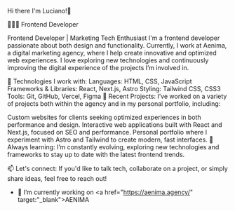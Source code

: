 Hi there I'm Luciano!👋

👨🏻‍💻 Frontend Developer

Frontend Developer | Marketing Tech Enthusiast
I'm a frontend developer passionate about both design and functionality. Currently, I work at Aenima, a digital marketing agency, where I help create innovative and optimized web experiences. I love exploring new technologies and continuously improving the digital experience of the projects I’m involved in.

🔧 Technologies I work with:
Languages: HTML, CSS, JavaScript
Frameworks & Libraries: React, Next.js, Astro
Styling: Tailwind CSS, CSS3
Tools: Git, GitHub, Vercel, Figma
🚀 Recent Projects:
I’ve worked on a variety of projects both within the agency and in my personal portfolio, including:

Custom websites for clients seeking optimized experiences in both performance and design.
Interactive web applications built with React and Next.js, focused on SEO and performance.
Personal portfolio where I experiment with Astro and Tailwind to create modern, fast interfaces.
🌱 Always learning:
I’m constantly evolving, exploring new technologies and frameworks to stay up to date with the latest frontend trends.

📫 Let's connect:
If you'd like to talk tech, collaborate on a project, or simply share ideas, feel free to reach out!

- 🔭 I’m currently working on <a href="https://aenima.agency/" target:"_blank">AENIMA</a>

